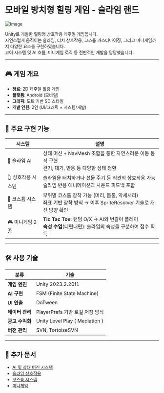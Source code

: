 # 모바일 방치형 힐링 게임 - 슬라임 랜드

![Image](https://github.com/user-attachments/assets/c0052cf7-29e9-4db3-8e13-80b47f82c4a8)

Unity로 개발한 힐링형 상호작용 캐주얼 게임입니다.  
자연스럽게 움직이는 슬라임, 터치 상호작용, 코스튬 커스터마이징, 그리고 미니게임까지 다양한 요소를 구현하였습니다.  
코어 시스템 및 AI 흐름, 미니게임 로직 등 전반적인 개발을 담당했습니다.

---

## 🎮 게임 개요

- **장르**: 2D 캐주얼 힐링 게임
- **플랫폼**: Android (모바일)
- **그래픽**: 도트 기반 SD 스타일
- **개발 인원**: 2인 (UI/그래픽 + 시스템/개발)

---

## 🧩 주요 구현 기능

| 시스템 | 설명 |
|--------|------|
| 🧠 슬라임 AI | 상태 머신 + NavMesh 조합을 통한 자연스러운 이동 동작 구현<br>걷기, 대기, 반응 등 다양한 상태 전환 |
| 👆 상호작용 시스템 | 슬라임을 터치하거나 선물 주기 등 직관적 상호작용 가능<br>슬라임 반응 애니메이션과 사운드 피드백 포함 |
| 👗 코스튬 시스템 | 부위별 코스튬 장착 가능 (머리, 몸통, 악세서리)<br>좌표 기반 장착 방식 → 이후 SpriteResolver 기술로 개선 방향 확인 |
| 🎮 미니게임 2종 | **Tic Tac Toe**: 랜덤 O/X → AI와 번갈아 플레이<br>**속성 수업**(니편내편): 슬라임의 속성을 구분하여 점수 획득 |

---

## 🛠 사용 기술

| 분류 | 기술 |
|------|------|
| **게임 엔진** | Unity 2023.2.20f1 |
| **AI 구현** | FSM (Finite State Machine) |
| **UI 연출** | DoTween |
| **데이터 관리** | PlayerPrefs 기반 로컬 저장 방식 |
| **광고 수익화** | Unity Level Play ( Mediation ) |
| **버전 관리** | SVN, TortoiseSVN |

---

## 📄 추가 문서

- [AI 및 상태 머신 시스템](./Docs/SlimeAI.md)
- [슬라임 상호작용](./Docs/SlimeInteraction.md)
- [코스튬 시스템](./Docs/SlimeCostumeSystem.md)
- [미니게임](./Docs/MiniGames.md)
